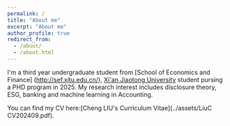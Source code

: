 ```yaml
---
permalink: /
title: "About me"
excerpt: "About me"
author_profile: true
redirect_from: 
  - /about/
  - /about.html
---
```


I'm a third year undergraduate student from [School of Economics and Finance] (http://sef.xjtu.edu.cn/), [Xi'an Jiaotong University](https://www.xjtu.edu.cn/) student pursing a PHD program in 2025. My research interest includes disclosure theory, ESG, banking and machine learning in Accounting.

You can find my CV here:[Cheng LIU's Curriculum Vitae](../assets/LiuC CV202409.pdf).


